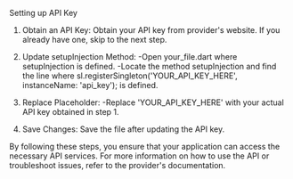 Setting up API Key
1. Obtain an API Key: Obtain your API key from provider's website. If you already have one, skip to the next step.

2. Update setupInjection Method:
   -Open your_file.dart where setupInjection is defined.
   -Locate the method setupInjection and find the line where sl.registerSingleton<String>('YOUR_API_KEY_HERE', instanceName: 'api_key'); is defined.

3. Replace Placeholder:
	 -Replace 'YOUR_API_KEY_HERE' with your actual API key obtained in step 1.

4. Save Changes: Save the file after updating the API key.

By following these steps, you ensure that your application can access the necessary API services. For more information on how to use the API or troubleshoot issues, refer to the provider's documentation.
